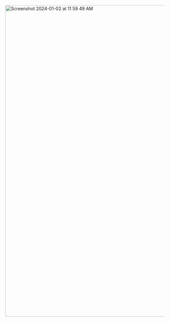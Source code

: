 <img width="981" alt="Screenshot 2024-01-02 at 11 59 49 AM" src="https://github.com/kutigbolahan/language_school/assets/43111810/fcb5e881-bb2e-4ee5-a21e-35f6a09033e4">
